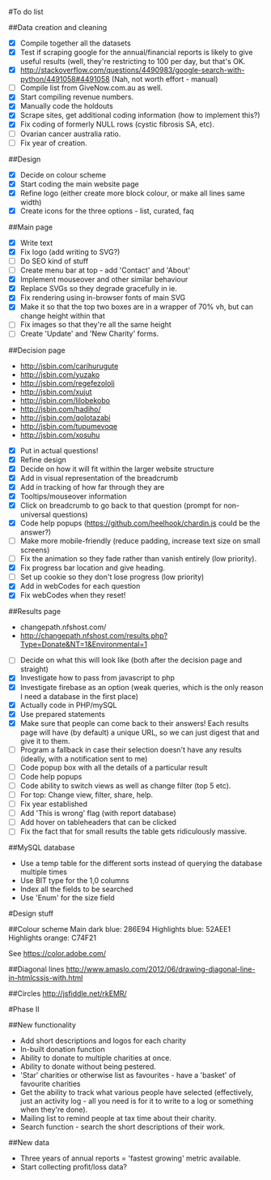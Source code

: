 #To do list

##Data creation and cleaning
- [x] Compile together all the datasets
- [x] Test if scraping google for the annual/financial reports is likely to give useful results (well, they're restricting to 100 per day, but that's OK.
- [x] http://stackoverflow.com/questions/4490983/google-search-with-python/4491058#4491058 (Nah, not worth effort - manual)
- [ ] Compile list from GiveNow.com.au as well.
- [x] Start compiling revenue numbers.
- [x] Manually code the holdouts
- [x] Scrape sites, get additional coding information (how to implement this?)
- [x] Fix coding of formerly NULL rows (cystic fibrosis SA, etc).
- [ ] Ovarian cancer australia ratio.
- [ ] Fix year of creation.

##Design
- [x] Decide on colour scheme
- [x] Start coding the main website page
- [x] Refine logo (either create more block colour, or make all lines same width)
- [x] Create icons for the three options - list, curated, faq

##Main page
- [x] Write text
- [x] Fix logo (add writing to SVG?)
- [ ] Do SEO kind of stuff
- [ ] Create menu bar at top - add 'Contact' and 'About'
- [x] Implement mouseover and other similar behaviour
- [x] Replace SVGs so they degrade gracefully in ie.
- [x] Fix rendering using in-browser fonts of main SVG
- [x] Make it so that the top two boxes are in a wrapper of 70% vh, but can change height within that
- [ ] Fix images so that they're all the same height
- [ ] Create 'Update' and 'New Charity' forms.

##Decision page
- http://jsbin.com/carihurugute
- http://jsbin.com/yuzako
- http://jsbin.com/regefezololi
- http://jsbin.com/xujut
- http://jsbin.com/lilobekobo
- http://jsbin.com/hadiho/
- http://jsbin.com/qolotazabi
- http://jsbin.com/tupumevoqe
- http://jsbin.com/xosuhu
- [x] Put in actual questions!
- [x] Refine design
- [x] Decide on how it will fit within the larger website structure
- [x] Add in visual representation of the breadcrumb
- [x] Add in tracking of how far through they are
- [x] Tooltips/mouseover information
- [x] Click on breadcrumb to go back to that question (prompt for non-universal questions)
- [x] Code help popups (https://github.com/heelhook/chardin.js could be the answer?)
- [ ] Make more mobile-friendly (reduce padding, increase text size on small screens)
- [ ] Fix the animation so they fade rather than vanish entirely (low priority).
- [x] Fix progress bar location and give heading.
- [ ] Set up cookie so they don't lose progress (low priority)
- [x] Add in webCodes for each question
- [x] Fix webCodes when they reset!

##Results page
- changepath.nfshost.com/
- http://changepath.nfshost.com/results.php?Type=Donate&NT=1&Environmental=1
- [ ] Decide on what this will look like (both after the decision page and straight)
- [x] Investigate how to pass from javascript to php
- [x] Investigate firebase as an option (weak queries, which is the only reason I need a database in the first place)
- [x] Actually code in PHP/mySQL  
- [x] Use prepared statements
- [x] Make sure that people can come back to their answers! Each results page will have (by default) a unique URL, so we can just digest that and give it to them.
- [ ] Program a fallback in case their selection doesn't have any results (ideally, with a notification sent to me)
- [ ] Code popup box with all the details of a particular result
- [ ] Code help popups
- [ ] Code ability to switch views as well as change filter (top 5 etc).
- [ ] For top: Change view, filter, share, help. 
- [ ] Fix year established
- [ ] Add 'This is wrong' flag (with report database)
- [ ] Add hover on tableheaders that can be clicked
- [ ] Fix the fact that for small results the table gets ridiculously massive.

##MySQL database
- Use a temp table for the different sorts instead of querying the database multiple times
- Use BIT type for the 1,0 columns
- Index all the fields to be searched
- Use 'Enum' for the size field


#Design stuff

##Colour scheme
Main dark blue: 286E94
Highlights blue: 52AEE1
Highlights orange: C74F21

See https://color.adobe.com/

##Diagonal lines
http://www.amaslo.com/2012/06/drawing-diagonal-line-in-htmlcssjs-with.html

##Circles
http://jsfiddle.net/rkEMR/


#Phase II

##New functionality
- Add short descriptions and logos for each charity
- In-built donation function
- Ability to donate to multiple charities at once.
- Ability to donate without being pestered.
- 'Star' charities or otherwise list as favourites - have a 'basket' of favourite charities
- Get the ability to track what various people have selected (effectively, just an activity log - all you need is for it to write to a log or something when they're done).
- Mailing list to remind people at tax time about their charity.
- Search function - search the short descriptions of their work.

##New data
- Three years of annual reports = 'fastest growing' metric available.
- Start collecting profit/loss data?
